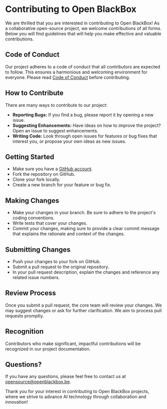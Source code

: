 # Contributing to Open BlackBox

We are thrilled that you are interested in contributing to Open BlackBox! As a collaborative open-source project, we welcome contributions of all forms. Below you will find guidelines that will help you make effective and valuable contributions.

## Code of Conduct
Our project adheres to a code of conduct that all contributors are expected to follow. This ensures a harmonious and welcoming environment for everyone. Please read [Code of Conduct](LINK_TO_CODE_OF_CONDUCT) before contributing.

## How to Contribute
There are many ways to contribute to our project:

- **Reporting Bugs:** If you find a bug, please report it by opening a new issue.
- **Suggesting Enhancements:** Have ideas on how to improve the project? Open an issue to suggest enhancements.
- **Writing Code:** Look through open issues for features or bug fixes that interest you, or propose your own ideas as new issues.

## Getting Started
- Make sure you have a [GitHub account](https://github.com/signup).
- Fork the repository on GitHub.
- Clone your fork locally.
- Create a new branch for your feature or bug fix.

## Making Changes
- Make your changes in your branch. Be sure to adhere to the project's coding conventions.
- Write tests that cover your changes.
- Commit your changes, making sure to provide a clear commit message that explains the rationale and context of the changes.

## Submitting Changes
- Push your changes to your fork on GitHub.
- Submit a pull request to the original repository.
- In your pull request description, explain the changes and reference any related issue numbers.

## Review Process
Once you submit a pull request, the core team will review your changes. We may suggest changes or ask for further clarification. We aim to process pull requests promptly.

## Recognition
Contributors who make significant, impactful contributions will be recognized in our project documentation.

## Questions?
If you have any questions, please feel free to contact us at [opensource@openblackbox.be](mailto:opensource@openblackbox.be).

Thank you for your interest in contributing to Open BlackBox projects, where we strive to advance AI technology through collaboration and innovation!
